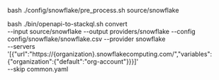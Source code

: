bash ./config/snowflake/pre_process.sh source/snowflake

bash ./bin/openapi-to-stackql.sh convert \
--input source/snowflake --output providers/snowflake --config config/snowflake/snowflake.csv --provider snowflake \
--servers '[{"url":"https://{organization}.snowflakecomputing.com/","variables":{"organization":{"default":"org-account"}}}]' \
--skip common.yaml